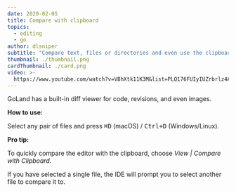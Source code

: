 ```yaml
---
date: 2020-02-05
title: Compare with clipboard
topics:
  - editing
  - go
author: dlsniper
subtitle: "Compare text, files or directories and even use the clipboard contents"
thumbnail: ./thumbnail.png
cardThumbnail: ./card.png
video: >-
  https://www.youtube.com/watch?v=VBhXtk11K3M&list=PLQ176FUIyIUZrbrlz4AY1V8VzBJKZyVlW&index=12
---
```


GoLand has a built-in diff viewer for code, revisions, and even images.

**How to use:**

Select any pair of files and press <kbd>⌘D</kbd> (macOS) / <kbd>Ctrl+D</kbd> (Windows/Linux).

**Pro tip:**

To quickly compare the editor with the clipboard, choose _View | Compare with Clipboard_.

If you have selected a single file, the IDE will prompt you to select another file to compare it to.
